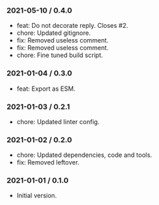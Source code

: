 ### 2021-05-10 / 0.4.0

- feat: Do not decorate reply. Closes #2.
- chore: Updated gitignore.
- fix: Removed useless comment.
- fix: Removed useless comment.
- chore: Fine tuned build script.

### 2021-01-04 / 0.3.0

- feat: Export as ESM.

### 2021-01-03 / 0.2.1

- chore: Updated linter config.

### 2021-01-02 / 0.2.0

- chore: Updated dependencies, code and tools.
- fix: Removed leftover.

### 2021-01-01 / 0.1.0

- Initial version.
